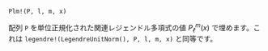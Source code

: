 ```
Plm!(P, l, m, x)
```

配列 `P` を単位正規化された関連レジェンドル多項式の値 $P_ℓ^m(x)$ で埋めます。これは `legendre!(LegendreUnitNorm(), P, l, m, x)` と同等です。
